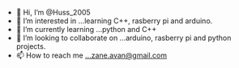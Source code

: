 - 👋 Hi, I’m @Huss_2005
- 👀 I’m interested in ...learning C++, rasberry pi and arduino.
- 🌱 I’m currently learning ...python and C++
- 💞️ I’m looking to collaborate on ...arduino, rasberry pi and python projects.
- 📫 How to reach me ...zane.avan@gmail.com 

<!---
Huss_2005 is a ✨ special ✨ repository because its `README.md` (this file) appears on your GitHub profile.
You can click the Preview link to take a look at your changes.
--->
